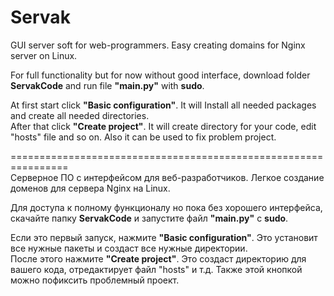 # Servak
GUI server soft for web-programmers. Easy creating domains for Nginx server on Linux.  
  
For full functionality but for now without good interface, download folder **ServakCode** and run file **"main.py"** with **sudo**.  
  
At first start click **"Basic configuration"**. It will Install all needed packages and create all needed directories.  
After that click **"Create project"**. It will create directory for your code, edit "hosts" file and so on. Also it can be used to fix problem project.  

================================================================  
Серверное ПО с интерфейсом для веб-разработчиков. Легкое создание доменов для сервера Nginx на Linux.  
  
Для доступа к полному функционалу но пока без хорошего интерфейса, скачайте папку **ServakCode** и запустите файл **"main.py"** с **sudo**.  
  
Если это первый запуск, нажмите **"Basic configuration"**. Это установит все нужные пакеты и создаст все нужные директории.  
После этого нажмите **"Create project"**. Это создаст директорию для вашего кода, отредактирует файл "hosts" и т.д. Также этой кнопкой можно пофиксить проблемный проект.
